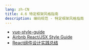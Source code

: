```yaml
---
lang: zh-CN
title: 4.6 特定框架风格指南
description: 编码规范 - 特定框架风格指南
---
```


- [vue-style-guide](https://cn.vuejs.org/v2/style-guide/)
- [Airbnb React/JSX Style Guide](https://github.com/airbnb/javascript/tree/master/react)
- [React组件设计实践总结](https://juejin.cn/post/6844903842392309768)
